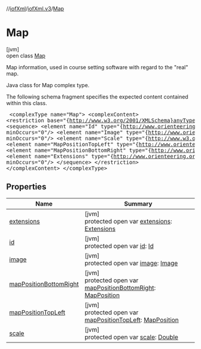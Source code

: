 //[iofXml](../../../index.md)/[iofXml.v3](../index.md)/[Map](index.md)

# Map

[jvm]\
open class [Map](index.md)

Map information, used in course setting software with regard to the "real" map. <p>Java class for Map complex type. <p>The following schema fragment specifies the expected content contained within this class. <pre> &lt;complexType name="Map"&gt; &lt;complexContent&gt; &lt;restriction base="{http://www.w3.org/2001/XMLSchema}anyType"&gt; &lt;sequence&gt; &lt;element name="Id" type="{http://www.orienteering.org/datastandard/3.0}Id" minOccurs="0"/&gt; &lt;element name="Image" type="{http://www.orienteering.org/datastandard/3.0}Image" minOccurs="0"/&gt; &lt;element name="Scale" type="{http://www.w3.org/2001/XMLSchema}double"/&gt; &lt;element name="MapPositionTopLeft" type="{http://www.orienteering.org/datastandard/3.0}MapPosition"/&gt; &lt;element name="MapPositionBottomRight" type="{http://www.orienteering.org/datastandard/3.0}MapPosition"/&gt; &lt;element name="Extensions" type="{http://www.orienteering.org/datastandard/3.0}Extensions" minOccurs="0"/&gt; &lt;/sequence&gt; &lt;/restriction&gt; &lt;/complexContent&gt; &lt;/complexType&gt; </pre>

## Properties

| Name | Summary |
|---|---|
| [extensions](extensions.md) | [jvm]<br>protected open var [extensions](extensions.md): [Extensions](../-extensions/index.md) |
| [id](id.md) | [jvm]<br>protected open var [id](id.md): [Id](../-id/index.md) |
| [image](image.md) | [jvm]<br>protected open var [image](image.md): [Image](../-image/index.md) |
| [mapPositionBottomRight](map-position-bottom-right.md) | [jvm]<br>protected open var [mapPositionBottomRight](map-position-bottom-right.md): [MapPosition](../-map-position/index.md) |
| [mapPositionTopLeft](map-position-top-left.md) | [jvm]<br>protected open var [mapPositionTopLeft](map-position-top-left.md): [MapPosition](../-map-position/index.md) |
| [scale](scale.md) | [jvm]<br>protected open var [scale](scale.md): [Double](https://kotlinlang.org/api/latest/jvm/stdlib/kotlin/-double/index.html) |
